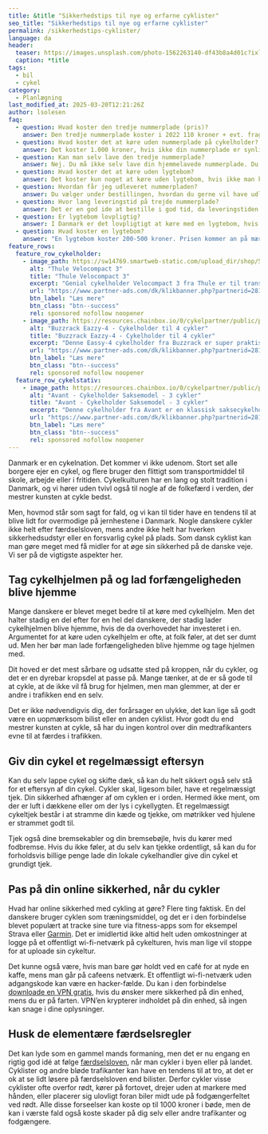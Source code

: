 ```yaml
---
title: &title "Sikkerhedstips til nye og erfarne cyklister"
seo_title: "Sikkerhedstips til nye og erfarne cyklister"
permalink: /sikkerhedstips-cyklister/
language: da
header:
  teaser: https://images.unsplash.com/photo-1562263140-df43b8a4d01c?ixlib=rb-1.2.1&ixid=MnwxMjA3fDB8MHxwaG90by1wYWdlfHx8fGVufDB8fHx8&auto=format&fit=crop&h=300&w=400&q=60
  caption: *title
tags:
  - bil
  - cykel
category:
  - Planlægning
last_modified_at: 2025-03-20T12:21:26Z
author: lsolesen
faq:
  - question: Hvad koster den tredje nummerplade (pris)?
    answer: Den tredje nummerplade koster i 2022 110 kroner + evt. fragt, hvis du får den tilsendt med posten.
  - question: Hvad koster det at køre uden nummerplade på cykelholder?
    answer: Det koster 1.000 kroner, hvis ikke din nummerplade er synlig på bilen. Hvis du har et cykelholder eller cykelstativ på anhængertrækket, så kan man typisk ikke se bilens nummerplade, så der vil politiet ofte finde bødeblokken frem.
  - question: Kan man selv lave den tredje nummerplade?
    answer: Nej. Du må ikke selv lave din hjemmelavede nummerplade. Du skal bestille den hos Motorregisteret, som vi har skitseret ovenfor.
  - question: Hvad koster det at køre uden lygtebom?
    answer: Det koster kun noget at køre uden lygtebom, hvis ikke man kan se nummerpladen på din bil. Hvis cyklerne på dit cykelstativ ikke giver frit udsyn, så skal du have en lygtebom med en gyldig nummerplade på. 
  - question: Hvordan får jeg udleveret nummerpladen?
    answer: Du vælger under bestillingen, hvordan du gerne vil have udleveret nummerpladen. Du kan enten selv afhente den på dit lokale motorkontor eller få den tilsendt med posten.
  - question: Hvor lang leveringstid på trejde nummerplade?
    answer: Det er en god ide at bestille i god tid, da leveringstiden på den trejde nummerplade er cirka 10 dage. 
  - question: Er lygtebom lovpligtig? 
    answer: I Danmark er det lovpligtigt at køre med en lygtebom, hvis du har et cykelstativ bag på bilen, som dækker for nummerpladen eller bilens lygter. Kravene til lygtebom er, at bommen og reflekser maksimalt må være 40 cm. fra bilens yderste kant. Derudover skal lygtebommen være 35-90 cm over vejbanen. Hvis dette ikke overholdes, risikerer du en bøde på 1.000 kroner.  
  - question: Hvad koster en lygtebom? 
    answer: "En lygtebom koster 200-500 kroner. Prisen kommer an på mærket og kvaliteten. Hvis du skal bruge lygtebommen meget og gerne vil have den i lang tid, så kan det betale sig at købe den i rimelig god kvalitet. [Denne lygtebom](https://www.partner-ads.com/dk/klikbanner.php?partnerid=28187&bannerid=10706&htmlurl=https://www.cykelpartner.dk/autotilbehoer--cykelholder--cykelstativ/buzzrack---lygtebom-med-remme---sort){: rel='sponsored nofollow noopener' } koster fx kun 299 kroner og er lavet af det anerkendte mærke BuzzRack."
feature_rows:
  feature_row_cykelholder:
    - image_path: https://sw14769.smartweb-static.com/upload_dir/shop/53-926001_A.jpg
      alt: "Thule Velocompact 3"
      title: "Thule Velocompact 3"
      excerpt: "Genial cykelholder Velocompact 3 fra Thule er til transport af 3 cykler. (Kan udvides til 4 cykler). Holderen er til montering på anhængertræk og passer til alle cykler."
      url: "https://www.partner-ads.com/dk/klikbanner.php?partnerid=28187&bannerid=68828&htmlurl=https://www.danskautoudstyr.dk/shop/18-transportudstyr/832-thule-velocompact---cykelholder-til-3-cykler---13-polet/"
      btn_label: "Læs mere"
      btn_class: "btn--success"
      rel: sponsored nofollow noopener
    - image_path: https://resources.chainbox.io/0/cykelpartner/public/pim/cf0203b4-3a77-4b05-b7fd-651710661c77/54EAZZY4_A_default.jpg
      alt: "Buzzrack Eazzy-4 - Cykelholder til 4 cykler"
      title: "Buzzrack Eazzy-4 - Cykelholder til 4 cykler"
      excerpt: "Denne Eassy-4 cykelholder fra Buzzrack er super praktisk, da den er sammenklappelig og har vippefunktion. Førstnævnte gør, at den fylder minimalt og derfor sagtens kan opbevares i bilens bagagerum når den ikke er i brug."
      url: "https://www.partner-ads.com/dk/klikbanner.php?partnerid=28187&bannerid=10706&htmlurl=https://www.cykelpartner.dk/autotilbehoer--cykelholder--cykelstativ/buzzrack-eazzy-4---cykelholder-til-4-cykler---13-pol---sammenklappelig"
      btn_label: "Læs mere"
      btn_class: "btn--success"
      rel: sponsored nofollow noopener
  feature_row_cykelstativ:
    - image_path: https://resources.chainbox.io/0/cykelpartner/public/pim/cf0203b4-3a77-4b05-b7fd-651710661c77/54EAZZY4_A_default.jpg
      alt: "Avant - Cykelholder Saksemodel - 3 cykler"
      title: "Avant - Cykelholder Saksemodel - 3 cykler"
      excerpt: "Denne cykelholder fra Avant er en klassisk saksecykelholder, som kan bære op til 3 cykler ad gangen. Cykelholderen kan monteres på alle anhængertræk med 50 mm. kugle."
      url: "https://www.partner-ads.com/dk/klikbanner.php?partnerid=28187&bannerid=10706&htmlurl=https://www.cykelpartner.dk/autotilbehoer--cykelholder--cykelstativ/buzzrack-eazzy-4---cykelholder-til-4-cykler---13-pol---sammenklappelig"
      btn_label: "Læs mere"
      btn_class: "btn--success"
      rel: sponsored nofollow noopener
---
```


Danmark er en cykelnation. Det kommer vi ikke udenom. Stort set alle borgere ejer en cykel, og flere bruger den flittigt som transportmiddel til skole, arbejde eller i fritiden. Cykelkulturen har en lang og stolt tradition i Danmark, og vi hører uden tvivl også til nogle af de folkefærd i verden, der mestrer kunsten at cykle bedst. 

Men, hovmod står som sagt for fald, og vi kan til tider have en tendens til at blive lidt for overmodige på jernhestene i Danmark. Nogle danskere cykler ikke helt efter færdselsloven, mens andre ikke helt har hverken sikkerhedsudstyr eller en forsvarlig cykel på plads. Som dansk cyklist kan man gøre meget med få midler for at øge sin sikkerhed på de danske veje. Vi ser på de vigtigste aspekter her.

## Tag cykelhjelmen på og lad forfængeligheden blive hjemme

Mange danskere er blevet meget bedre til at køre med cykelhjelm. Men det halter stadig en del efter for en hel del danskere, der stadig lader cykelhjelmen blive hjemme, hvis de da overhovedet har investeret i en. Argumentet for at køre uden cykelhjelm er ofte, at folk føler, at det ser dumt ud. Men her bør man lade forfængeligheden blive hjemme og tage hjelmen med. 

Dit hoved er det mest sårbare og udsatte sted på kroppen, når du cykler, og det er en dyrebar kropsdel at passe på. Mange tænker, at de er så gode til at cykle, at de ikke vil få brug for hjelmen, men man glemmer, at der er andre i trafikken end en selv. 

Det er ikke nødvendigvis dig, der forårsager en ulykke, det kan lige så godt være en uopmærksom bilist eller en anden cyklist. Hvor godt du end mestrer kunsten at cykle, så har du ingen kontrol over din medtrafikanters evne til at færdes i trafikken.

## Giv din cykel et regelmæssigt eftersyn

Kan du selv lappe cykel og skifte dæk, så kan du helt sikkert også selv stå for et eftersyn af din cykel. Cykler skal, ligesom biler, have et regelmæssigt tjek. Din sikkerhed afhænger af om cyklen er i orden. Hermed ikke ment, om der er luft i dækkene eller om der lys i cykellygten. Et regelmæssigt cykeltjek består i at stramme din kæde og tjekke, om møtrikker ved hjulene er strammet godt til. 

Tjek også dine bremsekabler og din bremsebøjle, hvis du kører med fodbremse. Hvis du ikke føler, at du selv kan tjekke ordentligt, så kan du for forholdsvis billige penge lade din lokale cykelhandler give din cykel et grundigt tjek. 

## Pas på din online sikkerhed, når du cykler

Hvad har online sikkerhed med cykling at gøre? Flere ting faktisk. En del danskere bruger cyklen som træningsmiddel, og det er i den forbindelse blevet populært at tracke sine ture via fitness-apps som for eksempel Strava eller [Garmin](/garmin-connect-ruteplanlaegning-alltrails/). Det er imidlertid ikke altid helt uden omkostninger at logge på et offentligt wi-fi-netværk på cykelturen, hvis man lige vil stoppe for at uploade sin cykeltur. 

Det kunne også være, hvis man bare gør holdt ved en café for at nyde en kaffe, mens man går på cafeens netværk. Et offentligt wi-fi-netværk uden adgangskode kan være en hacker-fælde. Du kan i den forbindelse [downloade en VPN gratis](https://nordvpn.com/da/download/), hvis du ønsker mere sikkerhed på din enhed, mens du er på farten. VPN’en krypterer indholdet på din enhed, så ingen kan snage i dine oplysninger.

## Husk de elementære færdselsregler

Det kan lyde som en gammel mands formaning, men det er nu engang en rigtig god idé at følge [færdselsloven](https://sikkertrafik.dk/rad-og-viden/cykel/faerdselsregler/sadan-cykler-du-lovligt-og-sikkert/), når man cykler i byen eller på landet. Cyklister og andre bløde trafikanter kan have en tendens til at tro, at det er ok at se lidt løsere på færdselsloven end bilister. Derfor cykler visse cyklister ofte overfor rødt, kører på fortovet, drejer uden at markere med hånden, eller placerer sig ulovligt foran biler midt ude på fodgængerfeltet ved rødt. Alle disse forseelser kan koste op til 1000 kroner i bøde, men de kan i værste fald også koste skader på dig selv eller andre trafikanter og fodgængere.
